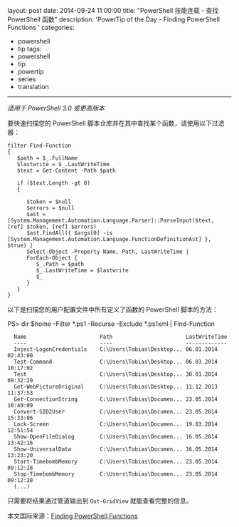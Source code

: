 ﻿layout: post
date: 2014-09-24 11:00:00
title: "PowerShell 技能连载 - 查找 PowerShell 函数"
description: 'PowerTip of the Day - Finding PowerShell Functions '
categories:
- powershell
- tip
tags:
- powershell
- tip
- powertip
- series
- translation
---
_适用于 PowerShell 3.0 或更高版本_

要快速扫描您的 PowerShell 脚本仓库并在其中查找某个函数，请使用以下过滤器：

    filter Find-Function
    {
       $path = $_.FullName
       $lastwrite = $_.LastWriteTime
       $text = Get-Content -Path $path
       
       if ($text.Length -gt 0)
       {
          
          $token = $null
          $errors = $null
          $ast = [System.Management.Automation.Language.Parser]::ParseInput($text, [ref] $token, [ref] $errors)
          $ast.FindAll({ $args[0] -is [System.Management.Automation.Language.FunctionDefinitionAst] }, $true) |
          Select-Object -Property Name, Path, LastWriteTime |
          ForEach-Object {
             $_.Path = $path
             $_.LastWriteTime = $lastwrite
             $_
          }
       }
    } 

以下是扫描您的用户配置文件中所有定义了函数的 PowerShell 脚本的方法：

  PS> dir $home -Filter *.ps1 -Recurse -Exclude *.ps1xml | Find-Function 
  
      Name                       Path                       LastWriteTime            
      ----                       ----                       -------------            
      Inject-LogonCredentials    C:\Users\Tobias\Desktop... 06.01.2014 02:43:00      
      Test-Command               C:\Users\Tobias\Desktop... 06.03.2014 10:17:02      
      Test                       C:\Users\Tobias\Desktop... 30.01.2014 09:32:20      
      Get-WebPictureOriginal     C:\Users\Tobias\Desktop... 11.12.2013 11:37:53      
      Get-ConnectionString       C:\Users\Tobias\Documen... 23.05.2014 10:49:09      
      Convert-SID2User           C:\Users\Tobias\Documen... 23.05.2014 15:33:06      
      Lock-Screen                C:\Users\Tobias\Documen... 19.03.2014 12:51:54      
      Show-OpenFileDialog        C:\Users\Tobias\Documen... 16.05.2014 13:42:16      
      Show-UniversalData         C:\Users\Tobias\Documen... 16.05.2014 13:23:20      
      Start-TimebombMemory       C:\Users\Tobias\Documen... 23.05.2014 09:12:28      
      Stop-TimebombMemory        C:\Users\Tobias\Documen... 23.05.2014 09:12:28      
      (...)
      

只需要将结果通过管道输出到 `Out-GridView` 就能查看完整的信息。

<!--more-->
本文国际来源：[Finding PowerShell Functions ](http://powershell.com/cs/blogs/tips/archive/2014/09/24/finding-powershell-functions.aspx)
